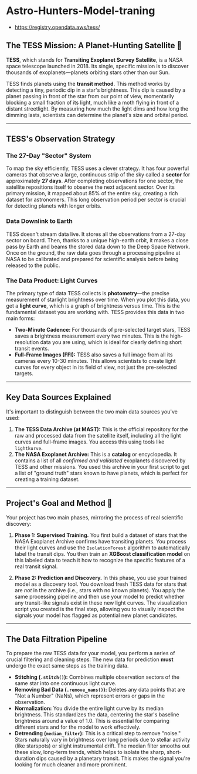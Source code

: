 # Astro-Hunters-Model-traning

- https://registry.opendata.aws/tess/

 
## The TESS Mission: A Planet-Hunting Satellite 🔭

**TESS**, which stands for **Transiting Exoplanet Survey Satellite**, is a NASA space telescope launched in 2018. Its single, specific mission is to discover thousands of exoplanets—planets orbiting stars other than our Sun.

TESS finds planets using the **transit method**. This method works by detecting a tiny, periodic dip in a star's brightness. This dip is caused by a planet passing in front of the star from our point of view, momentarily blocking a small fraction of its light, much like a moth flying in front of a distant streetlight. By measuring how much the light dims and how long the dimming lasts, scientists can determine the planet's size and orbital period. 

---
## TESS's Observation Strategy

### The 27-Day "Sector" System
To map the sky efficiently, TESS uses a clever strategy. It has four powerful cameras that observe a large, continuous strip of the sky called a **sector** for approximately **27 days**. After completing observations for one sector, the satellite repositions itself to observe the next adjacent sector. Over its primary mission, it mapped about 85% of the entire sky, creating a rich dataset for astronomers. This long observation period per sector is crucial for detecting planets with longer orbits.

### Data Downlink to Earth
TESS doesn't stream data live. It stores all the observations from a 27-day sector on board. Then, thanks to a unique high-earth orbit, it makes a close pass by Earth and beams the stored data down to the Deep Space Network. Once on the ground, the raw data goes through a processing pipeline at NASA to be calibrated and prepared for scientific analysis before being released to the public.

### The Data Product: Light Curves
The primary type of data TESS collects is **photometry**—the precise measurement of starlight brightness over time. When you plot this data, you get a **light curve**, which is a graph of brightness versus time. This is the fundamental dataset you are working with. TESS provides this data in two main forms:
* **Two-Minute Cadence:** For thousands of pre-selected target stars, TESS saves a brightness measurement every two minutes. This is the high-resolution data you are using, which is ideal for clearly defining short transit events.
* **Full-Frame Images (FFI):** TESS also saves a full image from all its cameras every 10-30 minutes. This allows scientists to create light curves for every object in its field of view, not just the pre-selected targets.

---
## Key Data Sources Explained

It's important to distinguish between the two main data sources you've used:

1.  **The TESS Data Archive (at MAST):** This is the official repository for the raw and processed data from the satellite itself, including all the light curves and full-frame images. You access this using tools like `lightkurve`.
2.  **The NASA Exoplanet Archive:** This is a **catalog** or encyclopedia. It contains a list of all *confirmed and validated* exoplanets discovered by TESS and other missions. You used this archive in your first script to get a list of "ground truth" stars known to have planets, which is perfect for creating a training dataset.

---
## Project's Goal and Method 🎯

Your project has two main phases, mirroring the process of real scientific discovery:

1.  **Phase 1: Supervised Training.** You first build a dataset of stars that the NASA Exoplanet Archive confirms have transiting planets. You process their light curves and use the `IsolationForest` algorithm to automatically label the transit dips. You then train an **XGBoost classification model** on this labeled data to teach it how to recognize the specific features of a real transit signal.

2.  **Phase 2: Prediction and Discovery.** In this phase, you use your trained model as a discovery tool. You download fresh TESS data for stars that are *not* in the archive (i.e., stars with no known planets). You apply the same processing pipeline and then use your model to predict whether any transit-like signals exist in these new light curves. The visualization script you created is the final step, allowing you to visually inspect the signals your model has flagged as potential new planet candidates.

---
## The Data Filtration Pipeline

To prepare the raw TESS data for your model, you perform a series of crucial filtering and cleaning steps. The new data for prediction **must** undergo the exact same steps as the training data.

* **Stitching (`.stitch()`):** Combines multiple observation sectors of the same star into one continuous light curve.
* **Removing Bad Data (`.remove_nans()`):** Deletes any data points that are "Not a Number" (NaNs), which represent errors or gaps in the observation.
* **Normalization:** You divide the entire light curve by its median brightness. This standardizes the data, centering the star's baseline brightness around a value of 1.0. This is essential for comparing different stars and for the model to work effectively.
* **Detrending (`median_filter`):** This is a critical step to remove "noise." Stars naturally vary in brightness over long periods due to stellar activity (like starspots) or slight instrumental drift. The median filter smooths out these slow, long-term trends, which helps to isolate the sharp, short-duration dips caused by a planetary transit. This makes the signal you're looking for much cleaner and more prominent.
